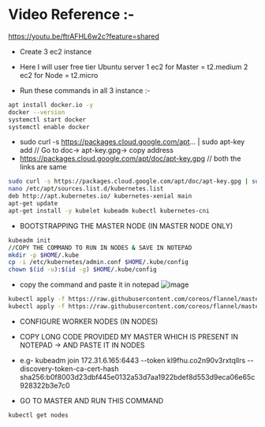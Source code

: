 # Video Reference :-
https://youtu.be/ftrAFHL6w2c?feature=shared

- Create 3 ec2 instance
- Here I will user free tier Ubuntu server
1 ec2 for Master = t2.medium
2 ec2 for Node = t2.micro

- Run these commands in all 3 instance :-
```bash
apt install docker.io -y
docker --version
systemctl start docker
systemctl enable docker
```

- sudo curl -s https://packages.cloud.google.com/apt... | sudo apt-key add                       // Go to doc-> apt-key.gpg-> copy address
- https://packages.cloud.google.com/apt/doc/apt-key.gpg
// both the links are same
```bash
sudo curl -s https://packages.cloud.google.com/apt/doc/apt-key.gpg | sudo apt-key add           // we can able to connect master to node
nano /etc/apt/sources.list.d/kubernetes.list
deb http://apt.kubernetes.io/ kubernetes-xenial main                                            // paste this in nano file & ntrl-X & capital Y for exit
apt-get update
apt-get install -y kubelet kubeadm kubectl kubernetes-cni
```


- BOOTSTRAPPING THE MASTER NODE (IN MASTER NODE ONLY)
```bash
kubeadm init
//COPY THE COMMAND TO RUN IN NODES & SAVE IN NOTEPAD
mkdir -p $HOME/.kube
cp -i /etc/kubernetes/admin.conf $HOME/.kube/config
chown $(id -u):$(id -g) $HOME/.kube/config
```


- copy the command and paste it in notepad
![image](https://github.com/rutikdevops/MY_SETUPS/assets/109506158/b025aadf-899c-4f99-af6c-802a8445e1d6)

```bash
kubectl apply -f https://raw.githubusercontent.com/coreos/flannel/master/Documentation/kube-flannel.yml
kubectl apply -f https://raw.githubusercontent.com/coreos/flannel/master/Documentation/k8s-manifests/kube-flannel-rbac.yml
```

- CONFIGURE WORKER NODES (IN NODES)
- COPY LONG CODE PROVIDED MY MASTER WHICH IS PRESENT IN NOTEPAD -> AND PASTE IT IN NODES
- e.g- kubeadm join 172.31.6.165:6443 --token kl9fhu.co2n90v3rxtqllrs --discovery-token-ca-cert-hash sha256:b0f8003d23dbf445e0132a53d7aa1922bdef8d553d9eca06e65c928322b3e7c0



- GO TO MASTER AND RUN THIS COMMAND
```bash
kubectl get nodes
```
















